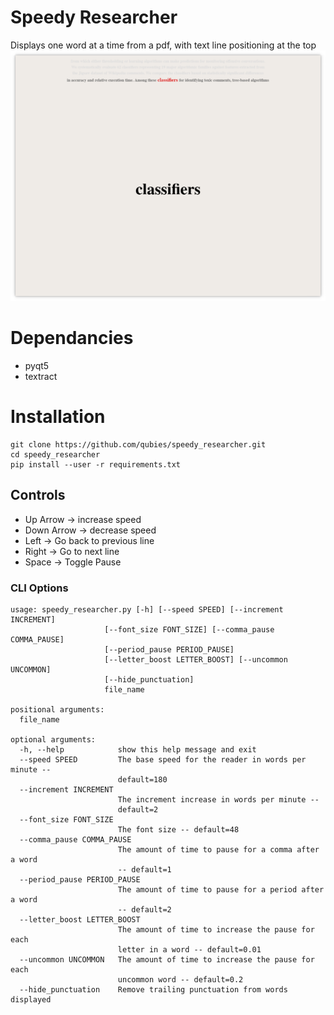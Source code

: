 # Speedy Researcher

Displays one word at a time from a pdf, with text line positioning at the top
![gui_image](https://raw.githubusercontent.com/qubies/speedy_researcher/master/data/images/running_screen.png "Speedy Researcher In Action")

# Dependancies
* pyqt5 
* textract

# Installation
```
git clone https://github.com/qubies/speedy_researcher.git
cd speedy_researcher
pip install --user -r requirements.txt
```

## Controls
* Up Arrow -> increase speed
* Down Arrow -> decrease speed
* Left -> Go back to previous line
* Right -> Go to next line
* Space -> Toggle Pause

### CLI Options
```
usage: speedy_researcher.py [-h] [--speed SPEED] [--increment INCREMENT]
                     [--font_size FONT_SIZE] [--comma_pause COMMA_PAUSE]
                     [--period_pause PERIOD_PAUSE]
                     [--letter_boost LETTER_BOOST] [--uncommon UNCOMMON]
                     [--hide_punctuation]
                     file_name

positional arguments:
  file_name

optional arguments:
  -h, --help            show this help message and exit
  --speed SPEED         The base speed for the reader in words per minute --
                        default=180
  --increment INCREMENT
                        The increment increase in words per minute --
                        default=2
  --font_size FONT_SIZE
                        The font size -- default=48
  --comma_pause COMMA_PAUSE
                        The amount of time to pause for a comma after a word
                        -- default=1
  --period_pause PERIOD_PAUSE
                        The amount of time to pause for a period after a word
                        -- default=2
  --letter_boost LETTER_BOOST
                        The amount of time to increase the pause for each
                        letter in a word -- default=0.01
  --uncommon UNCOMMON   The amount of time to increase the pause for each
                        uncommon word -- default=0.2
  --hide_punctuation    Remove trailing punctuation from words displayed
```
